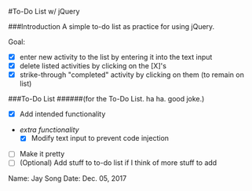 #To-Do List w/ jQuery

###Introduction
A simple to-do list as practice for using jQuery.

Goal:
- [x] enter new activity to the list by entering it into the text input
- [x] delete listed activities by clicking on the \[X]'s
- [x] strike-through "completed" activity by clicking on them (to remain on list)

###To-Do List 
######(for the To-Do List. ha ha. good joke.)
- [x] Add intended functionality
- *extra functionality*
	- [x] Modify text input to prevent code injection
- [ ] Make it pretty
- [ ] \(Optional) Add stuff to to-do list if I think of more stuff to add 

Name: Jay Song
Date: Dec. 05, 2017
